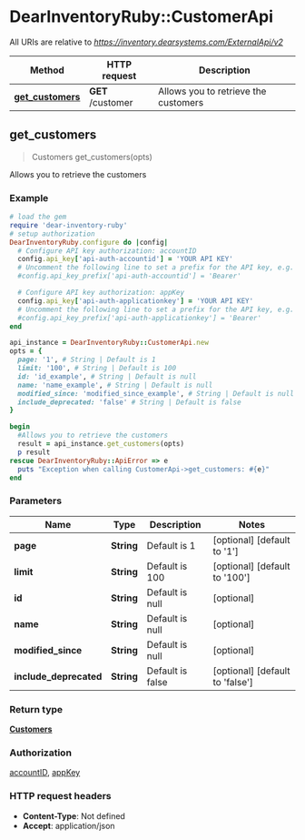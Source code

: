# DearInventoryRuby::CustomerApi

All URIs are relative to *https://inventory.dearsystems.com/ExternalApi/v2*

Method | HTTP request | Description
------------- | ------------- | -------------
[**get_customers**](CustomerApi.md#get_customers) | **GET** /customer | Allows you to retrieve the customers



## get_customers

> Customers get_customers(opts)

Allows you to retrieve the customers

### Example

```ruby
# load the gem
require 'dear-inventory-ruby'
# setup authorization
DearInventoryRuby.configure do |config|
  # Configure API key authorization: accountID
  config.api_key['api-auth-accountid'] = 'YOUR API KEY'
  # Uncomment the following line to set a prefix for the API key, e.g. 'Bearer' (defaults to nil)
  #config.api_key_prefix['api-auth-accountid'] = 'Bearer'

  # Configure API key authorization: appKey
  config.api_key['api-auth-applicationkey'] = 'YOUR API KEY'
  # Uncomment the following line to set a prefix for the API key, e.g. 'Bearer' (defaults to nil)
  #config.api_key_prefix['api-auth-applicationkey'] = 'Bearer'
end

api_instance = DearInventoryRuby::CustomerApi.new
opts = {
  page: '1', # String | Default is 1
  limit: '100', # String | Default is 100
  id: 'id_example', # String | Default is null
  name: 'name_example', # String | Default is null
  modified_since: 'modified_since_example', # String | Default is null
  include_deprecated: 'false' # String | Default is false
}

begin
  #Allows you to retrieve the customers
  result = api_instance.get_customers(opts)
  p result
rescue DearInventoryRuby::ApiError => e
  puts "Exception when calling CustomerApi->get_customers: #{e}"
end
```

### Parameters


Name | Type | Description  | Notes
------------- | ------------- | ------------- | -------------
 **page** | **String**| Default is 1 | [optional] [default to &#39;1&#39;]
 **limit** | **String**| Default is 100 | [optional] [default to &#39;100&#39;]
 **id** | **String**| Default is null | [optional] 
 **name** | **String**| Default is null | [optional] 
 **modified_since** | **String**| Default is null | [optional] 
 **include_deprecated** | **String**| Default is false | [optional] [default to &#39;false&#39;]

### Return type

[**Customers**](Customers.md)

### Authorization

[accountID](../README.md#accountID), [appKey](../README.md#appKey)

### HTTP request headers

- **Content-Type**: Not defined
- **Accept**: application/json

